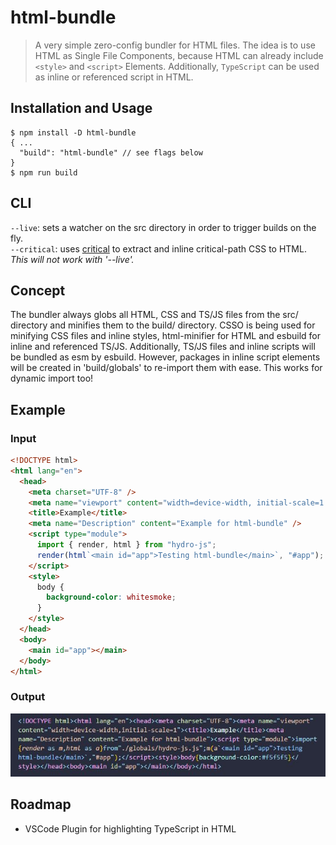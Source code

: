 # html-bundle

> A very simple zero-config bundler for HTML files. The idea is to use HTML as Single File Components, because HTML can already include `<style>` and `<script>` Elements. Additionally, `TypeScript` can be used as inline or referenced script in HTML.

## Installation and Usage

```properties
$ npm install -D html-bundle
{ ...
  "build": "html-bundle" // see flags below
}
$ npm run build
```

## CLI

`--live`: sets a watcher on the src directory in order to trigger builds on the fly.<br>
`--critical`: uses [critical](https://www.npmjs.com/package/critical) to extract and inline critical-path CSS to HTML. <em>This will not work with '--live'.</em>

## Concept

The bundler always globs all HTML, CSS and TS/JS files from the src/ directory and minifies them to the build/ directory. CSSO is being used for minifying CSS files and inline styles, html-minifier for HTML and esbuild for inline and referenced TS/JS. Additionally, TS/JS files and inline scripts will be bundled as esm by esbuild. However, packages in inline script elements will be created in 'build/globals' to re-import them with ease. This works for dynamic import too!

## Example

### Input

```html
<!DOCTYPE html>
<html lang="en">
  <head>
    <meta charset="UTF-8" />
    <meta name="viewport" content="width=device-width, initial-scale=1.0" />
    <title>Example</title>
    <meta name="Description" content="Example for html-bundle" />
    <script type="module">
      import { render, html } from "hydro-js";
      render(html`<main id="app">Testing html-bundle</main>`, "#app");
    </script>
    <style>
      body {
        background-color: whitesmoke;
      }
    </style>
  </head>
  <body>
    <main id="app"></main>
  </body>
</html>
```

### Output

![Output](output.JPG)

## Roadmap

- VSCode Plugin for highlighting TypeScript in HTML
